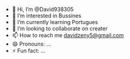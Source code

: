 - 👋 Hi, I’m @David938305
- 👀 I’m interested in Bussines
- 🌱 I’m currently learning Portugues
- 💞️ I’m looking to collaborate on creater
- 📫 How to reach me davidzeny5@gmail.com
- 😄 Pronouns: ...
- ⚡ Fun fact: ...

<!---
David938305/David938305 is a ✨ special ✨ repository because its `README.md` (this file) appears on your GitHub profile.
You can click the Preview link to take a look at your changes.
--->
